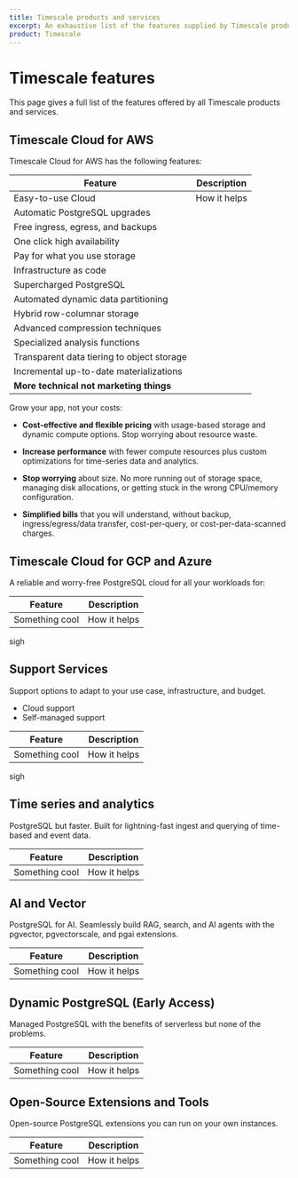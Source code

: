 ```yaml
---
title: Timescale products and services
excerpt: An exhaustive list of the features supplied by Timescale products
product: Timescale
---
```



# Timescale features

This page gives a full list of the features offered by all Timescale products and services.

## Timescale Cloud for AWS

Timescale Cloud for AWS has the following features:

| Feature                                    | Description  | 
|--------------------------------------------|--------------|
| Easy-to-use Cloud                          | How it helps |
| Automatic PostgreSQL upgrades              ||
| Free ingress, egress, and backups          ||
| One click high availability                ||
| Pay for what you use storage               ||
| Infrastructure as code                     ||
| Supercharged PostgreSQL                    ||
| Automated dynamic data partitioning        ||
| Hybrid row-columnar storage                ||
| Advanced compression techniques            ||
| Specialized analysis functions             ||
| Transparent data tiering to object storage ||
| Incremental up-to-date materializations    ||
| **More technical not marketing things**    ||

Grow your app, not your costs:

* **Cost-effective and flexible pricing** with usage-based storage and dynamic compute options. Stop worrying about resource waste.

* **Increase performance** with fewer compute resources plus custom optimizations for time-series data and analytics.

* **Stop worrying** about size. No more running out of storage space, managing disk allocations, or getting stuck in the wrong CPU/memory configuration.

* **Simplified bills** that you will understand, without backup, ingress/egress/data transfer, cost-per-query, or cost-per-data-scanned charges.


## Timescale Cloud for GCP and Azure

A reliable and worry-free PostgreSQL cloud for all your workloads for:

| Feature        | Description  | 
|----------------|--------------|
| Something cool | How it helps |

sigh

## Support Services

Support options to adapt to your use case, infrastructure, and budget.
* Cloud support
* Self-managed support

| Feature        | Description  | 
|----------------|--------------|
| Something cool | How it helps |

sigh

## Time series and analytics
PostgreSQL but faster. Built for lightning-fast ingest and querying of time-based and event data.

| Feature        | Description  | 
|----------------|--------------|
| Something cool | How it helps |

## AI and Vector
PostgreSQL for AI. Seamlessly build RAG, search, and AI agents with the pgvector, pgvectorscale, and pgai extensions.

| Feature        | Description  | 
|----------------|--------------|
| Something cool | How it helps |

## Dynamic PostgreSQL (Early Access)

Managed PostgreSQL with the benefits of serverless but none of the problems.

| Feature        | Description  | 
|----------------|--------------|
| Something cool | How it helps |

## Open-Source Extensions and Tools

Open-source PostgreSQL extensions you can run on your own instances.

| Feature        | Description  | 
|----------------|--------------|
| Something cool | How it helps | 
